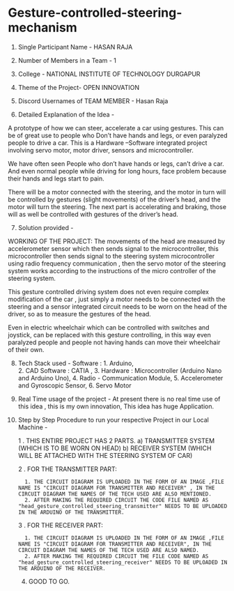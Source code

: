 # Gesture-controlled-steering-mechanism

1. Single Participant Name - HASAN RAJA 
2. Number of Members in a Team - 1
3. College - NATIONAL INSTITUTE OF TECHNOLOGY DURGAPUR 
4. Theme of the Project- OPEN INNOVATION
5. Discord Usernames of TEAM MEMBER - Hasan Raja 



6. Detailed Explanation of the Idea - 

A prototype of how we can steer, accelerate a car using gestures. This can be of great use to people who Don’t have hands and legs, or even paralyzed people to drive a car. This is a Hardware –Software integrated project involving servo motor, motor driver, sensors and microcontroller.

We have often seen People who don’t have hands or legs, can’t drive a car. And even normal people while driving for long hours, face problem because their hands and legs start to pain.

There will be a motor connected with the steering, and the motor in turn will be controlled by gestures (slight movements) of the driver’s head, and the motor will turn the steering.
The next part is accelerating and braking, those will as well be controlled with gestures of the driver’s head.



7.  Solution provided - 

WORKING OF THE PROJECT:
The movements of the head are measured by accelerometer sensor which then sends signal to the microcontroller, this microcontroller then sends signal to the steering system microcontroller using radio frequency communication , then the servo motor of the steering system works according to the instructions of the micro controller of the steering system.

This gesture controlled driving system does not even require complex modification of the car , just simply a motor needs to be connected with the steering and a sensor integrated circuit needs to be worn on the head of the driver, so as to measure the gestures of the head.

Even in electric wheelchair which can be controlled with switches and joystick, can be replaced with this gesture controlling, in this way even paralyzed people and people not having hands can move their wheelchair of their own.





8. Tech Stack used - Software : 1. Arduino,  
                                2. CAD Software : CATIA , 
                                3. Hardware : Microcontroller (Arduino Nano and Arduino Uno),
                                4. Radio - Communication Module,
                                5. Accelerometer and Gyroscopic Sensor,
                                6. Servo Motor 



9. Real Time usage of the project - At present there is no real time use of this idea , this is my own innovation, This idea has huge Application. 



10. Step by Step Procedure to run your respective Project in our Local Machine - 

     1 . THIS ENTIRE PROJECT HAS 2 PARTS. a) TRANSMITTER SYSTEM (WHICH IS TO BE WORN ON HEAD)
                                          b) RECEIVER SYSTEM (WHICH WILL BE ATTACHED WITH THE STEERING SYSTEM OF CAR)
     
     2 .  FOR THE TRANSMITTER PART:
          
          1. THE CIRCUIT DIAGRAM IS UPLOADED IN THE FORM OF AN IMAGE ,FILE NAME IS "CIRCUIT DIAGRAM FOR TRANSMITTER AND RECEIVER" , IN THE CIRCUIT DIAGRAM THE NAMES OF THE TECH USED ARE ALSO MENTIONED.
          2. AFTER MAKING THE REQUIRED CIRCUIT THE CODE FILE NAMED AS "head_gesture_controlled_steering_transmitter" NEEDS TO BE UPLOADED IN THE ARDUINO OF THE TRANSMITTER.

     3 . FOR THE RECEIVER PART:
          
          1. THE CIRCUIT DIAGRAM IS UPLOADED IN THE FORM OF AN IMAGE ,FILE NAME IS "CIRCUIT DIAGRAM FOR TRANSMITTER AND RECEIVER", IN THE CIRCUIT DIAGRAM THE NAMES OF THE TECH USED ARE ALSO NAMED.
          2. AFTER MAKING THE REQUIRED CIRCUIT THE FILE CODE NAMED AS "head_gesture_controlled_steering_receiver" NEEDS TO BE UPLOADED IN THE ARDUINO OF THE RECEIVER.


     4. GOOD TO GO.
